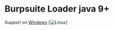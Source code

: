 # Burpsuite Loader java 9+

Support on 
[Windows](https://img.shields.io/badge/win-dows-blue?style=for-the-badge&logo=windows)
[![Linux](https://img.shields.io/badge/li-nux-brightgreen?style=for-the-badge&logo=linux)]
